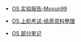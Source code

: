 - [OS 实验报告-Muyun99](https://github.com/Muyun99/OS-Experiment/blob/master/OS-Experiment/OS%E5%AE%9E%E9%AA%8C%E6%8A%A5%E5%91%8A-Muyun99.md)

- [OS 上机考试-纸质资料整理](https://github.com/Muyun99/OS-Experiment/blob/master/OS-Experiment-Exam/OS%E4%B8%8A%E6%9C%BA%E8%80%83%E8%AF%95-%E7%BA%B8%E8%B4%A8%E8%B5%84%E6%96%99%E6%95%B4%E7%90%86.md)

- [OS 部分笔记](https://github.com/Muyun99/OS-Experiment/tree/master/OS-Experiment/4.Notes)

